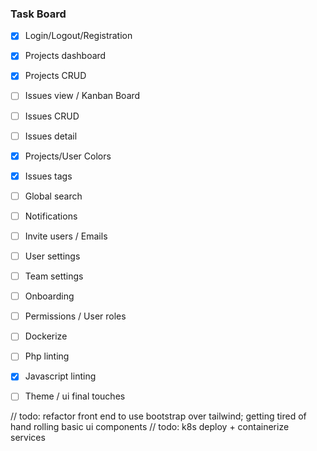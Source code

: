 ### Task Board

-   [x] Login/Logout/Registration
-   [x] Projects dashboard
-   [x] Projects CRUD
-   [ ] Issues view / Kanban Board
-   [ ] Issues CRUD
-   [ ] Issues detail
-   [x] Projects/User Colors
-   [x] Issues tags
-   [ ] Global search
-   [ ] Notifications
-   [ ] Invite users / Emails
-   [ ] User settings
-   [ ] Team settings
-   [ ] Onboarding
-   [ ] Permissions / User roles
-   [ ] Dockerize
-   [ ] Php linting
-   [x] Javascript linting
-   [ ] Theme / ui final touches


// todo: refactor front end to use bootstrap over tailwind; getting tired of hand rolling basic ui components
// todo: k8s deploy + containerize services
